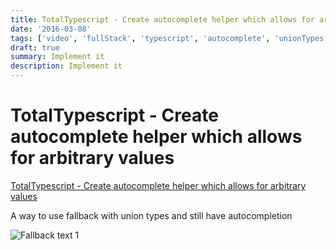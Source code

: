 ```yaml
---
title: TotalTypescript - Create autocomplete helper which allows for arbitrary values
date: '2016-03-08'
tags: ['video', 'fullStack', 'typescript', 'autocomplete', 'unionTypes', 'read', 'withResume']
draft: true
summary: Implement it
description: Implement it
---
```


# TotalTypescript - Create autocomplete helper which allows for arbitrary values

[TotalTypescript - Create autocomplete helper which allows for arbitrary values](https://www.totaltypescript.com/tips/create-autocomplete-helper-which-allows-for-arbitrary-values)

A way to use fallback with union types and still have autocompletion

![Fallback text 1](/static/assets/pasted-image-20221012173632.png)